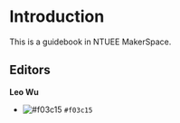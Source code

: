 # Introduction

This is a guidebook in NTUEE MakerSpace.

## Editors
**Leo Wu**

- ![#f03c15](https://placehold.it/15/f03c15/000000?text=+) `#f03c15`
